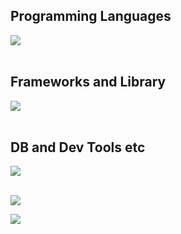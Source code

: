 ## Programming Languages

<img src="https://skillicons.dev/icons?i=html,css,js,php,python" /> <br /><br />

## Frameworks and Library

<img src="https://skillicons.dev/icons?i=sass,wordpress,jquery,tailwindcss,react,laravel," /> <br /><br />

## DB and Dev Tools etc

<img src="https://skillicons.dev/icons?i=mysql,docker,git,github,vscode,linux" /> <br /><br />

![](http://github-profile-summary-cards.vercel.app/api/cards/profile-details?username=vn7n24fzkq&theme=default)

![](https://github-readme-stats.vercel.app/api/top-langs?username=YutoKondo26)


